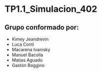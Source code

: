 # TP1.1_Simulacion_402
## Grupo conformado por:
* Kimey Jeandrevin
* Luca Conti
* Macarena Ivanisky
* Manuel Bacolla
* Matias Aguado
* Gastón Boggino
